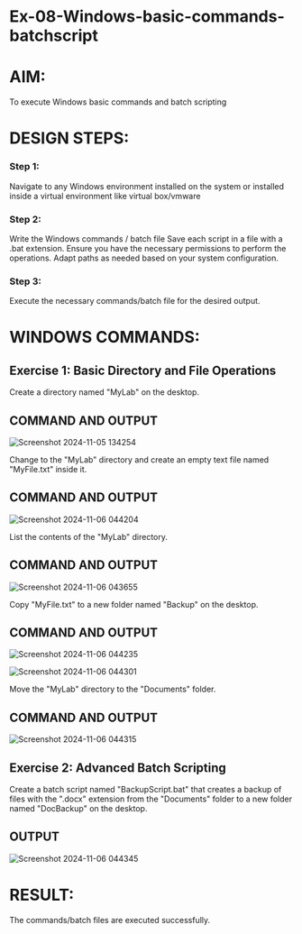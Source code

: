 # Ex-08-Windows-basic-commands-batchscript

# AIM:
To execute Windows basic commands and batch scripting

# DESIGN STEPS:

### Step 1:

Navigate to any Windows environment installed on the system or installed inside a virtual environment like virtual box/vmware 

### Step 2:

Write the Windows commands / batch file
Save each script in a file with a .bat extension.
Ensure you have the necessary permissions to perform the operations.
Adapt paths as needed based on your system configuration.
### Step 3:

Execute the necessary commands/batch file for the desired output. 




# WINDOWS COMMANDS:
## Exercise 1: Basic Directory and File Operations
Create a directory named "MyLab" on the desktop.



## COMMAND AND OUTPUT
![Screenshot 2024-11-05 134254](https://github.com/user-attachments/assets/d9bc768b-5fe3-4080-8f79-450d571f2f10)


Change to the "MyLab" directory and create an empty text file named "MyFile.txt" inside it.




## COMMAND AND OUTPUT
![Screenshot 2024-11-06 044204](https://github.com/user-attachments/assets/b2700a01-3d0d-4b26-89ae-d9f97852bfbf)

List the contents of the "MyLab" directory.


## COMMAND AND OUTPUT
![Screenshot 2024-11-06 043655](https://github.com/user-attachments/assets/07aa285a-3a99-4e1b-b36b-af7cd28c30fa)

Copy "MyFile.txt" to a new folder named "Backup" on the desktop.

## COMMAND AND OUTPUT
![Screenshot 2024-11-06 044235](https://github.com/user-attachments/assets/0e54db69-87cc-4e53-9413-17eefd07ddb7)

![Screenshot 2024-11-06 044301](https://github.com/user-attachments/assets/40f22b58-a9ea-431c-896b-cf5a4ab0ad96)

Move the "MyLab" directory to the "Documents" folder.


## COMMAND AND OUTPUT
![Screenshot 2024-11-06 044315](https://github.com/user-attachments/assets/1f0de447-1895-430a-ac62-1e49e02bbadb)

## Exercise 2: Advanced Batch Scripting
Create a batch script named "BackupScript.bat" that creates a backup of files with the ".docx" extension from the "Documents" folder to a new folder named "DocBackup" on the desktop.







## OUTPUT
![Screenshot 2024-11-06 044345](https://github.com/user-attachments/assets/b3031d38-4896-40e5-aa65-e474ebbed253)





# RESULT:
The commands/batch files are executed successfully.

